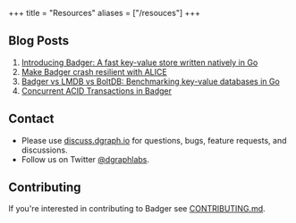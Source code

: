 +++ 
title = "Resources" 
aliases = ["/resouces"] 
+++


## Blog Posts
1. [Introducing Badger: A fast key-value store written natively in
Go](https://open.dgraph.io/post/badger/)
2. [Make Badger crash resilient with ALICE](https://blog.dgraph.io/post/alice/)
3. [Badger vs LMDB vs BoltDB: Benchmarking key-value databases in Go](https://blog.dgraph.io/post/badger-lmdb-boltdb/)
4. [Concurrent ACID Transactions in Badger](https://blog.dgraph.io/post/badger-txn/)

## Contact
- Please use [discuss.dgraph.io](https://discuss.dgraph.io) for questions, bugs, feature requests, and discussions.
- Follow us on Twitter [@dgraphlabs](https://twitter.com/dgraphlabs).

## Contributing

If you're interested in contributing to Badger see [CONTRIBUTING.md](https://github.com/dgraph-io/badger/blob/master/CONTRIBUTING.md).

